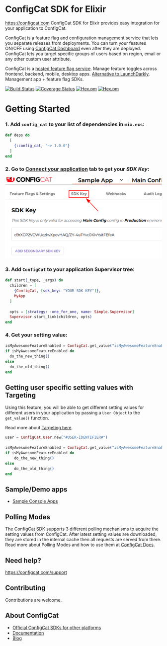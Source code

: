 # ConfigCat SDK for Elixir

https://configcat.com
ConfigCat SDK for Elixir provides easy integration for your application to ConfigCat.

ConfigCat is a feature flag and configuration management service that lets you separate releases from deployments. You can turn your features ON/OFF using <a href="http://app.configcat.com" target="_blank">ConfigCat Dashboard</a> even after they are deployed. ConfigCat lets you target specific groups of users based on region, email or any other custom user attribute.

ConfigCat is a <a href="https://configcat.com" target="_blank">hosted feature flag service</a>. Manage feature toggles across frontend, backend, mobile, desktop apps. <a href="https://configcat.com" target="_blank">Alternative to LaunchDarkly</a>. Management app + feature flag SDKs.

[![Build Status](https://travis-ci.com/configcat/elixir-sdk.svg?branch=master)](https://travis-ci.com/configcat/elixir-sdk)
[![Coverage Status](https://codecov.io/github/configcat/elixir-sdk/badge.svg?branch=master)](https://codecov.io/github/configcat/elixir-sdk?branch=master)
[![Hex.pm](https://img.shields.io/hexpm/v/configcat.svg?style=flat-square)](https://hex.pm/packages/configcat)
[![Hex.pm](https://img.shields.io/hexpm/dt/configcat.svg?style=flat-square)](https://hex.pm/packages/configcat)

# Getting Started
### 1. Add `config_cat` to your list of dependencies in `mix.exs`:

```elixir
def deps do
  [
    {:config_cat, "~> 1.0.0"}
  ]
end
```
### 2. Go to <a href="https://app.configcat.com/sdkkey" target="_blank">Connect your application</a> tab to get your *SDK Key*:
![SDK-KEY](./media/readme01.png  "SDK-KEY")

### 3. Add `ConfigCat` to your application Supervisor tree:

```elixir
def start(_type, _args) do
  children = [
    {ConfigCat, [sdk_key: "YOUR SDK KEY"]},
    MyApp
  ]

  opts = [strategy: :one_for_one, name: Simple.Supervisor]
  Supervisor.start_link(children, opts)
end
```

### 4. Get your setting value:

```elixir
isMyAwesomeFeatureEnabled = ConfigCat.get_value("isMyAwesomeFeatureEnabled", false)
if isMyAwesomeFeatureEnabled do
  do_the_new_thing()
else
  do_the_old_thing()
end
```

## Getting user specific setting values with Targeting
Using this feature, you will be able to get different setting values for different users in your application by passing a `User Object` to the `get_value()` function.

Read more about [Targeting here](https://configcat.com/docs/advanced/targeting/).
```elixir
user = ConfigCat.User.new("#USER-IDENTIFIER#")

isMyAwesomeFeatureEnabled = ConfigCat.get_value("isMyAwesomeFeatureEnabled", false, user)
if isMyAwesomeFeatureEnabled do
    do_the_new_thing()
else
    do_the_old_thing()
end
```

## Sample/Demo apps
* [Sample Console Apps](https://github.com/configcat/elixir-sdk/tree/master/samples)

## Polling Modes
The ConfigCat SDK supports 3 different polling mechanisms to acquire the setting values from ConfigCat. After latest setting values are downloaded, they are stored in the internal cache then all requests are served from there. Read more about Polling Modes and how to use them at [ConfigCat Docs](https://configcat.com/docs/sdk-reference/elixir/).

## Need help?
https://configcat.com/support

## Contributing
Contributions are welcome.

## About ConfigCat
- [Official ConfigCat SDKs for other platforms](https://github.com/configcat)
- [Documentation](https://configcat.com/docs)
- [Blog](https://configcat.com/blog)
